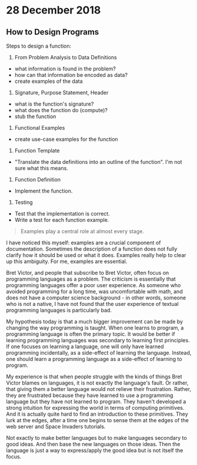 # 28 December 2018

## How to Design Programs

Steps to design a function:

1. From Problem Analysis to Data Definitions
  - what information is found in the problem?
  - how can that information be encoded as data?
  - create examples of the data
1. Signature, Purpose Statement, Header
  - what is the function's signature?
  - what does the function do (compute)?
  - stub the function
1. Functional Examples
  - create use-case examples for the function
1. Function Template
  - "Translate the data definitions into an outline of the function".
    I'm not sure what this means.
1. Function Definition
  - Implement the function.
1. Testing
  - Test that the implementation is correct.
  - Write a test for each function example.

>Examples play a central role at almost every stage.

I have noticed this myself: examples are a crucial component of documentation.
Sometimes the description of a function does not fully clarify how it should be
used or what it does.
Examples really help to clear up this ambiguity.
For me, examples are essential.

Bret Victor, and people that subscribe to Bret Victor, often focus on programming
languages as a problem.
The criticism is essentially that programming languages offer a poor user
experience.
As someone who avoided programming for a long time, was uncomfortable with math,
and does not have a computer science background - in other words, someone who is
not a native, I have not found that the user experience of textual programming
languages is particularly bad.

My hypothesis today is that a much bigger improvement can be made by changing the
way programming is taught.
When one learns to program, a programming language is often the primary topic.
It would be better if learning programming languages was secondary to learning
first principles.
If one focuses on learning a language, one will only have learned programming
incidentally, as a side-effect of learning the language.
Instead, one should learn a programming language as a side-effect of learning to
program.

My experience is that when people struggle with the kinds of things Bret Victor
blames on languages, it is not exactly the language's fault.
Or rather, that giving them a better language would not relieve their 
frustration.
Rather, they are frustrated because they have learned to use a programming 
language but they have not learned to program.
They haven't developed a strong intuition for expressing the world in terms of 
computing primitives.
And it is actually quite hard to find an introduction to these primitives.
They lurk at the edges, after a time one begins to sense them at the edges of the
web server and Space Invaders tutorials.

Not exactly to make better languages but to make languages secondary to good 
ideas.
And then base the new languages on those ideas.
Then the language is just a way to express/apply the good idea but is not itself
the focus.

